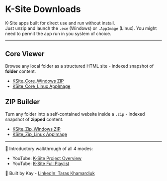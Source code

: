 # K-Site Downloads

K-Site apps built for direct use and run without install.  
Just unzip and launch the `.exe` (Windows) or `.AppImage` (Linux). 
You might need to permit the app run in you system of choice.

---

## Core Viewer  
Browse any local folder as a structured HTML site - indexed snapshot of **folder** content.

- [KSite_Core_Windows ZIP](KSite_CoreBuilder_Windows.zip)  
- [KSite_Core_Linux AppImage](KSite_CoreBuilder.AppImage)  

## ZIP Builder  
Turn any folder into a self-contained website inside a `.zip` - indexed snapshot of **zipped** content.

- [KSite_Zip_Windows ZIP](KSite_ZipBuilder_Windows.zip)  
- [KSite_Zip_Linux AppImage](KSite_ZipBuilder.AppImage)

---

🎥 Introductory walkthrough of all 4 modes:  
- YouTube: [K-Site Project Overview](https://youtu.be/Ff_-9Zq4IJY)  
- YouTube: [K-Site Full Playlist](https://www.youtube.com/playlist?list=PLfhiL_52uLtW0uBeXyhtqSPhsqXGF-X_O)

📎 Built by Kay - [LinkedIn: Taras Khamardiuk](https://linkedin.com/in/taras-khamardiuk)

